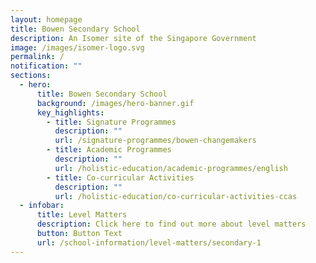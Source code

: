 ```yaml
---
layout: homepage
title: Bowen Secondary School
description: An Isomer site of the Singapore Government
image: /images/isomer-logo.svg
permalink: /
notification: ""
sections:
  - hero:
      title: Bowen Secondary School
      background: /images/hero-banner.gif
      key_highlights:
        - title: Signature Programmes
          description: ""
          url: /signature-programmes/bowen-changemakers
        - title: Academic Programmes
          description: ""
          url: /holistic-education/academic-programmes/english
        - title: Co-curricular Activities
          description: ""
          url: /holistic-education/co-curricular-activities-ccas
  - infobar:
      title: Level Matters
      description: Click here to find out more about level matters
      button: Button Text
      url: /school-information/level-matters/secondary-1
---
```


